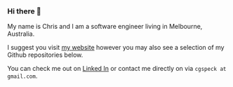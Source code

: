 ### Hi there 👋

My name is Chris and I am a software engineer living in Melbourne, Australia.

I suggest you visit [my website](https://www.chrisspeck.com/) however you may also see a selection of my Github repositories below.

You can check me out on [Linked In](https://www.linkedin.com/in/cgspeck/) or contact me directly on via `cgspeck at gmail.com`.

<!--
**cgspeck/cgspeck** is a ✨ _special_ ✨ repository because its `README.md` (this file) appears on your GitHub profile.

Here are some ideas to get you started:

- 🔭 I’m currently working on ...
- 🌱 I’m currently learning ...
- 👯 I’m looking to collaborate on ...
- 🤔 I’m looking for help with ...
- 💬 Ask me about ...
- 📫 How to reach me: ...
- 😄 Pronouns: ...
- ⚡ Fun fact: ...
-->
